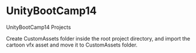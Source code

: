 # UnityBootCamp14
UnityBootCamp14 Projects

Create CustomAssets folder inside the root project directory, and import the cartoon vfx asset and move it to CustomAssets folder.